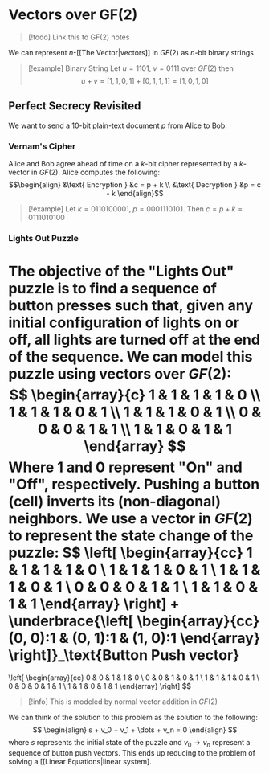 # Vectors over GF(2)

>[!todo] Link this to GF(2) notes

We can represent $n$-[[The Vector|vectors]] in $GF(2)$ as $n$-bit binary strings

> [!example] Binary String
> Let $u = 1101$, $v = 0111$ over $GF(2)$ then
> $$
> u + v = [1, 1, 0, 1] + [0, 1, 1, 1] = [1, 0, 1, 0]
> $$

## Perfect Secrecy Revisited

We want to send a 10-bit plain-text document $p$ from Alice to Bob.

### Vernam's Cipher

Alice and Bob agree ahead of time on a $k$-bit cipher represented by a $k$-vector in $GF(2)$. Alice computes the following:
$$\begin{align}
&\text{ Encryption } &c = p + k \\
&\text{ Decryption } &p = c - k
\end{align}$$
> [!example]
> Let $k = 0110100001, \; p = 0001110101$. Then $c = p + k = 0111010100$

### Lights Out Puzzle

The objective of the "Lights Out"  puzzle is to find a sequence of button presses such that, given any initial configuration of lights on or off, all lights are turned off at the end of the sequence. We can model this puzzle using vectors over $GF(2)$:
$$
\begin{array}{c}
1 & 1 & 1 & 1 & 0 \\
1 & 1 & 1 & 0 & 1 \\
1 & 1 & 1 & 0 & 1 \\
0 & 0 & 0 & 1 & 1 \\
1 & 1 & 0 & 1 & 1
\end{array}
$$
Where 1 and 0 represent "On" and "Off", respectively. Pushing a button (cell) inverts its (non-diagonal) neighbors. We use a vector in $GF(2)$ to represent the **state change** of the puzzle:
$$
\left[ \begin{array}{cc}
1 & 1 & 1 & 1 & 0 \\
1 & 1 & 1 & 0 & 1 \\
1 & 1 & 1 & 0 & 1 \\
0 & 0 & 0 & 1 & 1 \\
1 & 1 & 0 & 1 & 1
\end{array} \right]
+
\underbrace{\left[ \begin{array}{cc}
(0, 0):1 & (0, 1):1 & (1, 0):1
\end{array} \right]}_\text{Button Push vector}
=
\left[ \begin{array}{cc}
0 & 0 & 1 & 1 & 0 \\
0 & 0 & 1 & 0 & 1 \\
1 & 1 & 1 & 0 & 1 \\
0 & 0 & 0 & 1 & 1 \\
1 & 1 & 0 & 1 & 1
\end{array} \right]
$$
>[!info]
>This is modeled by normal vector addition in $GF(2)$

We can think of the solution to this problem as the solution to the following:
$$
\begin{align}
s + v_0 + v_1 + \dots + v_n = 0
\end{align}
$$
where $s$ represents the initial state of the puzzle and $v_0 \to v_n$ represent a sequence of button push vectors. This ends up reducing to the problem of solving a [[Linear Equations|linear system].
